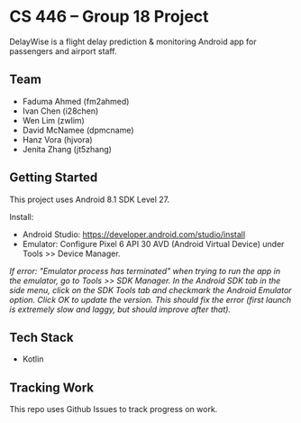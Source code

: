 # CS 446 – Group 18 Project

DelayWise is a flight delay prediction & monitoring Android app for passengers and airport staff.

## Team

- Faduma Ahmed (fm2ahmed)
- Ivan Chen (i28chen)
- Wen Lim (zwlim)
- David McNamee (dpmcname)
- Hanz Vora (hjvora)
- Jenita Zhang (jt5zhang)

## Getting Started
This project uses Android 8.1 SDK Level 27.

Install:
- Android Studio: https://developer.android.com/studio/install
- Emulator: Configure Pixel 6 API 30 AVD (Android Virtual Device) under Tools >> Device Manager. 

*If error: "Emulator process has terminated" when trying to run the app in the emulator, go to Tools >> SDK Manager. In the Android SDK tab in the side menu, click on the SDK Tools tab and checkmark the Android Emulator option. Click OK to update the version. This should fix the error (first launch is extremely slow and laggy, but should improve after that).*

## Tech Stack
* Kotlin

## Tracking Work
This repo uses Github Issues to track progress on work.
